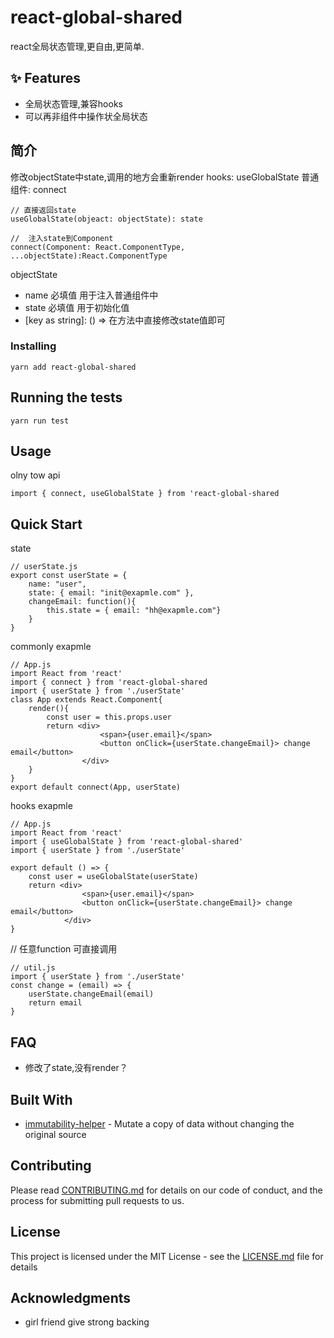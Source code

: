 # react-global-shared

react全局状态管理,更自由,更简单.

## ✨ Features

- 全局状态管理,兼容hooks
- 可以再非组件中操作状全局状态

## 简介
修改objectState中state,调用的地方会重新render
hooks: useGlobalState
普通组件: connect
```
// 直接返回state
useGlobalState(objeact: objectState): state

//  注入state到Component
connect(Component: React.ComponentType, ...objectState):React.ComponentType

```

objectState

* name 必填值 用于注入普通组件中
* state 必填值 用于初始化值
* [key as string]: () => 在方法中直接修改state值即可
### Installing

```
yarn add react-global-shared
```

## Running the tests
```
yarn run test
```
## Usage
olny tow api
```
import { connect, useGlobalState } from 'react-global-shared
```

## Quick Start

state
```
// userState.js
export const userState = {
    name: "user",
    state: { email: "init@exapmle.com" },
    changeEmail: function(){
        this.state = { email: "hh@exapmle.com"}
    }
}
```

commonly exapmle
```
// App.js
import React from 'react'
import { connect } from 'react-global-shared
import { userState } from './userState'
class App extends React.Component{
    render(){
        const user = this.props.user
        return <div>
                    <span>{user.email}</span>
                    <button onClick={userState.changeEmail}> change email</button>
                </div>
    }
}
export default connect(App, userState)

```

hooks exapmle
```
// App.js
import React from 'react'
import { useGlobalState } from 'react-global-shared'
import { userState } from './userState'

export default () => {
    const user = useGlobalState(userState)
    return <div>
                <span>{user.email}</span>
                <button onClick={userState.changeEmail}> change email</button>
            </div>
}
```

// 任意function 可直接调用
```
// util.js
import { userState } from './userState'
const change = (email) => {
    userState.changeEmail(email)
    return email
}

```

## FAQ

* 修改了state,没有render？

## Built With

* [immutability-helper](https://github.com/kolodny/immutability-helper) - Mutate a copy of data without changing the original source


## Contributing

Please read [CONTRIBUTING.md](https://gist.github.com/PurpleBooth/b24679402957c63ec426) for details on our code of conduct, and the process for submitting pull requests to us.



## License

This project is licensed under the MIT License - see the [LICENSE.md](LICENSE.md) file for details

## Acknowledgments

* girl friend give strong backing
